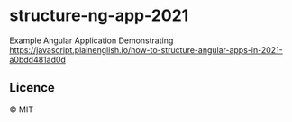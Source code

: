 # structure-ng-app-2021

Example Angular Application Demonstrating https://javascript.plainenglish.io/how-to-structure-angular-apps-in-2021-a0bdd481ad0d

## Licence
&copy; MIT
